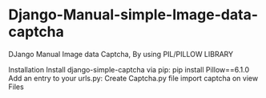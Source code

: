 # Django-Manual-simple-Image-data-captcha
DJango Manual Image data Captcha, By using PIL/PILLOW LIBRARY 


Installation 
Install django-simple-captcha via pip: pip install Pillow==6.1.0
Add an entry to your urls.py:
Create Captcha.py file
import captcha on view Files
